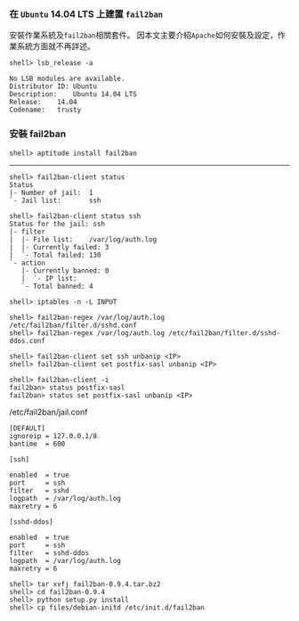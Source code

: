### 在 `Ubuntu` 14.04 LTS 上建置 `fail2ban`

安裝作業系統及`fail2ban`相關套件。
因本文主要介紹`Apache`如何安裝及設定，作業系統方面就不再詳述。

```
shell> lsb_release -a
```
```
No LSB modules are available.
Distributor ID:	Ubuntu
Description:	Ubuntu 14.04 LTS
Release:	14.04
Codename:	trusty
```

### 安裝 fail2ban 

```
shell> aptitude install fail2ban
```

---

```
shell> fail2ban-client status
Status
|- Number of jail:	1
`- Jail list:		ssh
```

```
shell> fail2ban-client status ssh
Status for the jail: ssh
|- filter
|  |- File list:	/var/log/auth.log 
|  |- Currently failed:	3
|  `- Total failed:	130
`- action
   |- Currently banned:	0
   |  `- IP list:	
   `- Total banned:	4
```

```
shell> iptables -n -L INPUT
```

```
shell> fail2ban-regex /var/log/auth.log /etc/fail2ban/filter.d/sshd.conf
shell> fail2ban-regex /var/log/auth.log /etc/fail2ban/filter.d/sshd-ddos.conf
```

```
shell> fail2ban-client set ssh unbanip <IP> 
shell> fail2ban-client set postfix-sasl unbanip <IP> 
```

```
shell> fail2ban-client -i
fail2ban> status postfix-sasl
fail2ban> status set postfix-sasl unbanip <IP>
```





/etc/fail2ban/jail.conf

```
[DEFAULT]
ignoreip = 127.0.0.1/8
bantime  = 600
```


```
[ssh]

enabled  = true
port     = ssh
filter   = sshd
logpath  = /var/log/auth.log
maxretry = 6

[sshd-ddos]

enabled  = true
port     = ssh
filter   = sshd-ddos
logpath  = /var/log/auth.log
maxretry = 6
```

```
shell> tar xvfj fail2ban-0.9.4.tar.bz2
shell> cd fail2ban-0.9.4
shell> python setup.py install
shell> cp files/debian-initd /etc/init.d/fail2ban
```